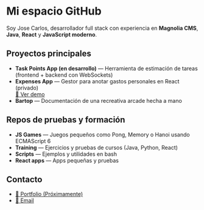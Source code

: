 # Mi espacio GitHub

Soy Jose Carlos, desarrollador full stack con experiencia en **Magnolia CMS**, **Java**, **React** y **JavaScript moderno**.

## Proyectos principales

- **Task Points App (en desarrollo)** — Herramienta de estimación de tareas (frontend + backend con WebSockets)
- **Expenses App** — Gestor para anotar gastos personales en React (privado)  
  [🔗 Ver demo](https://github.com/jcarlosab/dev-playground/tree/main/react-apps/expenses-app-demo)
- **Bartop** — Documentación de una recreativa arcade hecha a mano


## Repos de pruebas y formación

- **JS Games** — Juegos pequeños como Pong, Memory o Hanoi usando ECMAScript 6
- **Training** — Ejercicios y pruebas de cursos (Java, Python, React)
- **Scripts** — Ejemplos y utilidades en bash
- **React apps** — Apps pequeñas y pruebas

## 

## Contacto

- [🔗 Portfolio (Próximamente)](https://jcarlosab.github.io)
- [📧 Email](josecarlos.dev@outlook.es)
